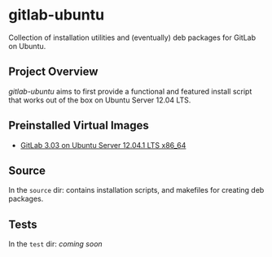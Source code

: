 # gitlab-ubuntu
Collection of installation utilities and (eventually) deb packages for GitLab on Ubuntu.

## Project Overview

_gitlab-ubuntu_ aims to first provide a functional and featured install script that works out of the box on Ubuntu Server 12.04 LTS. 

## Preinstalled Virtual Images

* [GitLab 3.03 on Ubuntu Server 12.04.1 LTS x86_64](https://github.com/mhathcock/gitlab-ubuntu/downloads)

## Source

In the ```source``` dir: contains installation scripts, and makefiles for creating deb packages.

## Tests

In the ```test``` dir: _coming soon_
